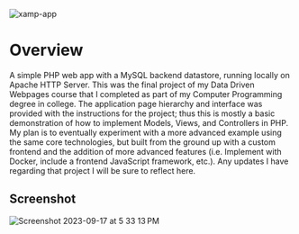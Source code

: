 
![xamp-app](https://github.com/Lmedmo/XAMP-App/assets/102483463/286c0e73-a1e0-4571-a58e-6aeedc8480ae)



# Overview
A simple PHP web app with a MySQL backend datastore, running locally on Apache HTTP Server. This was the final project of my Data Driven Webpages course that I completed as part of my Computer Programming degree in college. The application page hierarchy and interface was provided with the instructions for the project; thus this is mostly a basic demonstration of how to implement Models, Views, and Controllers in PHP. My plan is to eventually experiment with a more advanced example using the same core technologies, but built from the ground up with a custom frontend and the addition of more advanced features (i.e. Implement with Docker, include a frontend JavaScript framework, etc.). Any updates I have regarding that project I will be sure to reflect here.
## Screenshot
![Screenshot 2023-09-17 at 5 33 13 PM](https://github.com/Lmedmo/XAMP-App/assets/102483463/73430d32-f70f-4936-803e-01b94e03725d)
